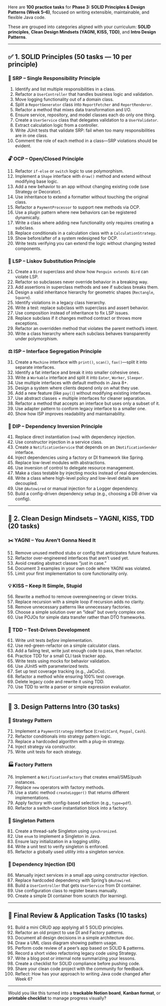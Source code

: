 Here are **100 practice tasks** for **Phase 3: SOLID Principles & Design Patterns (Week 5–6)**, focused on writing extensible, maintainable, and flexible Java code.

These are grouped into categories aligned with your curriculum: **SOLID principles**, **Clean Design Mindsets (YAGNI, KISS, TDD)**, and **Intro Design Patterns**.

---

## ✅ 1. SOLID Principles (50 tasks — 10 per principle)

### 🧱 SRP – Single Responsibility Principle

1. Identify and list multiple responsibilities in a class.
2. Refactor a `UserController` that handles business logic and validation.
3. Move logging functionality out of a domain class.
4. Split a `ReportGenerator` class into `ReportFetcher` and `ReportRenderer`.
5. Refactor a method that mixes data transformation and I/O.
6. Ensure service, repository, and model classes each do only one thing.
7. Create a `UserService` class that delegates validation to a `UserValidator`.
8. Extract calculation logic from a controller.
9. Write JUnit tests that validate SRP: fail when too many responsibilities are in one class.
10. Comment the role of each method in a class—SRP violations should be evident.

### 🔓 OCP – Open/Closed Principle

11. Refactor `if-else` or `switch` logic to use polymorphism.
12. Implement a `Shape` interface with `draw()` method and extend without modifying base logic.
13. Add a new behavior to an app without changing existing code (use Strategy or Decorator).
14. Use inheritance to extend a formatter without touching the original class.
15. Refactor a `PaymentProcessor` to support new methods via OCP.
16. Use a plugin pattern where new behaviors can be registered dynamically.
17. Write a class where adding new functionality only requires creating a subclass.
18. Replace conditionals in a calculation class with a `CalculationStrategy`.
19. Show before/after of a system redesigned for OCP.
20. Write tests verifying you can extend the logic without changing tested components.

### 🧬 LSP – Liskov Substitution Principle

21. Create a `Bird` superclass and show how `Penguin extends Bird` can violate LSP.
22. Refactor so subclasses never override behavior in a breaking way.
23. Add assertions in superclass methods and see if subclass breaks them.
24. Design a valid inheritance hierarchy for geometric shapes (`Rectangle`, `Square`).
25. Identify violations in a legacy class hierarchy.
26. Write a test: replace subclass with superclass and assert behavior.
27. Use composition instead of inheritance to fix LSP issues.
28. Replace subclass if it changes method contract or throws more exceptions.
29. Refactor an overridden method that violates the parent method’s intent.
30. Write a class hierarchy where each subclass behaves transparently under polymorphism.

### ⚖ ISP – Interface Segregation Principle

31. Create a `Machine` interface with `print()`, `scan()`, `fax()`—split it into separate interfaces.
32. Identify a fat interface and break it into smaller cohesive ones.
33. Write a `Workable` interface and split it into `Eater`, `Worker`, `Sleeper`.
34. Use multiple interfaces with default methods in Java 8+.
35. Design a system where clients depend only on what they use.
36. Add a new feature (like `pay()`) without modifying existing interfaces.
37. Use abstract classes + multiple interfaces for cleaner separation.
38. Refactor a method that accepts an interface but uses only a subset of it.
39. Use adapter pattern to conform legacy interface to a smaller one.
40. Show how ISP improves readability and maintainability.

### 🔌 DIP – Dependency Inversion Principle

41. Replace direct instantiation (`new`) with dependency injection.
42. Use constructor injection in a service class.
43. Create a `NotificationService` that depends on an `INotificationSender` interface.
44. Inject dependencies using a factory or DI framework like Spring.
45. Replace low-level modules with abstractions.
46. Use inversion of control to delegate resource management.
47. Make a class testable by injecting mocks instead of real dependencies.
48. Write a class where high-level policy and low-level details are decoupled.
49. Use `@Autowired` or manual injection for a Logger dependency.
50. Build a config-driven dependency setup (e.g., choosing a DB driver via config).

---

## 🧠 2. Clean Design Mindsets – YAGNI, KISS, TDD (20 tasks)

### ✂️ YAGNI – You Aren’t Gonna Need It

51. Remove unused method stubs or config that anticipates future features.
52. Refactor over-engineered interfaces that aren’t used yet.
53. Avoid creating abstract classes “just in case.”
54. Document 3 examples in your own code where YAGNI was violated.
55. Limit your first implementation to core functionality only.

### 💡 KISS – Keep It Simple, Stupid

56. Rewrite a method to remove overengineering or clever tricks.
57. Replace recursion with a simple loop if recursion adds no clarity.
58. Remove unnecessary patterns like unnecessary factories.
59. Choose a simple solution over an “ideal” but overly complex one.
60. Use POJOs for simple data transfer rather than DTO frameworks.

### 🧪 TDD – Test-Driven Development

61. Write unit tests *before* implementation.
62. Use red-green-refactor on a simple calculator class.
63. Add a failing test, write just enough code to pass, then refactor.
64. Practice TDD for a small CLI task tracker app.
65. Write tests using mocks for behavior validation.
66. Use JUnit5 with parameterized tests.
67. Set up test coverage tracking (e.g., JaCoCo).
68. Refactor a method while ensuring 100% test coverage.
69. Delete legacy code and rewrite it using TDD.
70. Use TDD to write a parser or simple expression evaluator.

---

## 🧰 3. Design Patterns Intro (30 tasks)

### 🧠 Strategy Pattern

71. Implement a `PaymentStrategy` interface (`CreditCard`, `Paypal`, `Cash`).
72. Refactor conditionals into strategy pattern logic.
73. Replace a hardcoded algorithm with a plug-in strategy.
74. Inject strategy via constructor.
75. Write unit tests for each strategy.

### 🏭 Factory Pattern

76. Implement a `NotificationFactory` that creates email/SMS/push instances.
77. Replace `new` operators with factory methods.
78. Use a static method `createLogger()` that returns different implementations.
79. Apply factory with config-based selection (e.g., `type=pdf`).
80. Refactor a switch-case instantiation block into a factory.

### 🧍 Singleton Pattern

81. Create a thread-safe Singleton using `synchronized`.
82. Use `enum` to implement a Singleton in Java.
83. Ensure lazy initialization in a logging utility.
84. Write a unit test to verify singleton is enforced.
85. Refactor a globally used utility into a singleton service.

### 🧬 Dependency Injection (DI)

86. Manually inject services in a small app using constructor injection.
87. Replace hardcoded dependency with Spring’s `@Autowired`.
88. Build a `UserController` that gets `UserService` from DI container.
89. Use configuration class to register beans manually.
90. Create a simple DI container from scratch (for learning).

---

## 🎯 Final Review & Application Tasks (10 tasks)

91. Build a mini CRUD app applying all 5 SOLID principles.
92. Refactor an old project to use DI and Factory patterns.
93. Document all design decisions in a simple architecture doc.
94. Draw a UML class diagram showing pattern usage.
95. Perform code review of a peer’s app based on SOLID & patterns.
96. Record a short video refactoring legacy code using Strategy.
97. Write a blog post or internal note summarizing your lessons.
98. Create a checklist for SOLID compliance before pushing code.
99. Share your clean code project with the community for feedback.
100. Reflect: How has your approach to writing Java code changed after Week 6?

---

Would you like this turned into a **trackable Notion board**, **Kanban format**, or **printable checklist** to manage progress visually?
